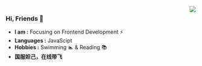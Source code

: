 <!--
**zhaowenjie/zhaowenjie** is a ✨ _special_ ✨ repository because its `README.md` (this file) appears on your GitHub profile.

Here are some ideas to get you started:

- 🔭 I’m currently working on ...
- 🌱 I’m currently learning ...
- 👯 I’m looking to collaborate on ...
- 🤔 I’m looking for help with ...
- 💬 Ask me about ...
- 📫 How to reach me: ...
- 😄 Pronouns: ...
- ⚡ Fun fact: ...
-->
<img align="right" src="https://github-readme-stats.vercel.app/api?username=zhaowenjie&show_icons=true&icon_color=CE1D2D&text_color=718096&bg_color=ffffff&hide_title=true" />

### Hi, Friends 👋

-  **I am :** Focusing on Frontend Development :zap:
-  **Languages :** JavaScipt
-  **Hobbies :** Swimming :swimmer: & Reading :books:
-  **国服妲己，在线带飞**
